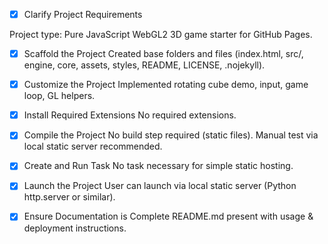 - [x] Clarify Project Requirements

Project type: Pure JavaScript WebGL2 3D game starter for GitHub Pages.

- [x] Scaffold the Project
Created base folders and files (index.html, src/, engine, core, assets, styles, README, LICENSE, .nojekyll).

- [x] Customize the Project
Implemented rotating cube demo, input, game loop, GL helpers.

- [x] Install Required Extensions
No required extensions.

- [x] Compile the Project
No build step required (static files). Manual test via local static server recommended.

- [x] Create and Run Task
No task necessary for simple static hosting.

- [x] Launch the Project
User can launch via local static server (Python http.server or similar).

- [x] Ensure Documentation is Complete
README.md present with usage & deployment instructions.
